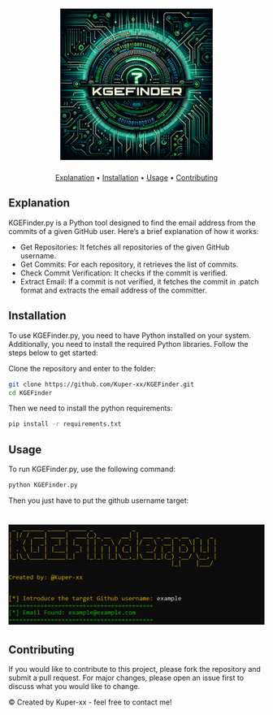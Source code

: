 <h1 align="center">
  <img src="static/KGEFinder-logo.png" alt="kgefinder" width="300px">
  <br>
</h1>

<p align="center">
  <a href="#explanation">Explanation</a> •
  <a href="#installation">Installation</a> •
  <a href="#usage">Usage</a> •
  <a href="#contributing">Contributing</a>
</p>

## Explanation
KGEFinder.py is a Python tool designed to find the email address from the commits of a given GitHub user. Here’s a brief explanation of how it works:

* Get Repositories: It fetches all repositories of the given GitHub username.
* Get Commits: For each repository, it retrieves the list of commits.
* Check Commit Verification: It checks if the commit is verified.
* Extract Email: If a commit is not verified, it fetches the commit in .patch format and extracts the email address of the committer.

## Installation

To use KGEFinder.py, you need to have Python installed on your system. Additionally, you need to install the required Python libraries. Follow the steps below to get started:

Clone the repository and enter to the folder:
   ```sh
   git clone https://github.com/Kuper-xx/KGEFinder.git
   cd KGEFinder
   ```
Then we need to install the python requirements:
   ```sh
   pip install -r requirements.txt
   ```
## Usage

To run KGEFinder.py, use the following command:
```sh
python KGEFinder.py
```
Then you just have to put the github username target:
<h1 align="center">
  <img src="static/example.png" alt="kgefinder" width="800px">
</h1>

## Contributing
If you would like to contribute to this project, please fork the repository and submit a pull request. For major changes, please open an issue first to discuss what you would like to change.

© Created by Kuper-xx - feel free to contact me!
